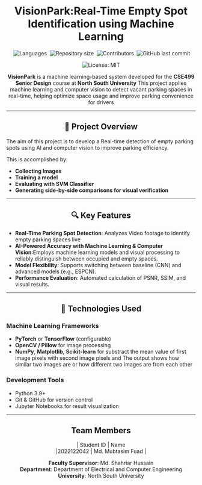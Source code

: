 <div align="center">
  
# VisionPark:Real-Time Empty Spot Identification using Machine Learning
<p align="center">
 <img alt="Languages" src="https://img.shields.io/github/languages/count/mubtasim-fuad/VisionPark-Real-Time-Empty-Spot-Identification">
 <img alt="Repository size" src="https://img.shields.io/github/repo-size/mubtasim-fuad/VisionPark-Real-Time-Empty-Spot-Identification">
 <img alt="Contributors" src="https://img.shields.io/github/contributors/mubtasim-fuad/VisionPark-Real-Time-Empty-Spot-Identification">
 <img alt="GitHub last commit" src="https://img.shields.io/github/last-commit/mubtasim-fuad/VisionPark-Real-Time-Empty-Spot-Identification">
</p>

![License: MIT](https://img.shields.io/badge/License-MIT-yellow.svg)

**VisionPark** is a machine learning-based system developed for the **CSE499 Senior Design** course at **North South University** This project applies machine learning and computer vision to detect vacant parking spaces in real-time, helping optimize space usage and improve parking convenience for drivers
</div>

---
<div align="center">
  
## 📌 Project Overview
</div>
The aim of this project is to develop a Real-time detection of empty parking spots using AI and computer vision to improve parking efficiency. 

This is accomplished by:
- **Collecting Images**
- **Training a model**
- **Evaluating with SVM Classifier**
- **Generating side-by-side comparisons for visual verification**

---
<div align="center">
  
## 🔍 Key Features

</div>

- **Real-Time Parking Spot Detection**: Analyzes Video footage to identify empty parking spaces live
- **AI-Powered Accuracy with Machine Learning & Computer Vision**:Employs machine learning models and visual processing to reliably distinguish between occupied and empty spaces.
- **Model Flexibility**: Supports switching between baseline (CNN) and advanced models (e.g., ESPCN).
- **Performance Evaluation**: Automated calculation of PSNR, SSIM, and visual results.

---
<div align="center">
  
## 🧠 Technologies Used

</div>

### Machine Learning Frameworks
- **PyTorch** or **TensorFlow** (configurable)
- **OpenCV / Pillow** for image processing
- **NumPy**, **Matplotlib**, **Scikit-learn** for substract the mean value of first image pixels with second image pixels
 and The output shows how similar two images are or how different two images are from each other


### Development Tools
- Python 3.9+
- Git & GitHub for version control
- Jupyter Notebooks for result visualization

---

<div align="center">
  
## Team Members

| Student ID  | Name                       
|2022122042   | Md. Mubtasim Fuad           |


**Faculty Supervisor**: Md. Shahriar Hussain  
**Department**: Department of Electrical and Computer Engineering  
**University**: North South University
</div>
